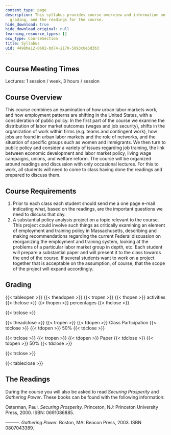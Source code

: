 ```yaml
---
content_type: page
description: This syllabus provides course overview and information on course requirements,
  grading, and the readings for the course.
hide_download: true
hide_download_original: null
learning_resource_types: []
ocw_type: CourseSection
title: Syllabus
uid: 4498be12-0602-bd74-2170-5093c0e5d3b3
---
```


Course Meeting Times
--------------------

Lectures: 1 session / week, 3 hours / session

Course Overview
---------------

This course combines an examination of how urban labor markets work, and how employment patterns are shifting in the United States, with a consideration of public policy. In the first part of the course we examine the distribution of labor market outcomes (wages and job security), shifts in the organization of work within firms (e.g. teams and contingent work), how jobs are found in urban labor markets and the role of networks, and the situation of specific groups such as women and immigrants. We then turn to public policy and consider a variety of issues regarding job training, the link between economic development and labor market policy, living wage campaigns, unions, and welfare reform. The course will be organized around readings and discussion with only occasional lectures. For this to work, all students will need to come to class having done the readings and prepared to discuss them.

Course Requirements
-------------------

1.  Prior to each class each student should send me a one page e-mail indicating what, based on the readings, are the important questions we need to discuss that day.
2.  A substantial policy analysis project on a topic relevant to the course. This project could involve such things as critically examining an element of employment and training policy in Massachusetts, describing and making recommendations regarding the current Federal discussion on reorganizing the employment and training system, looking at the problems of a particular labor market group in depth, etc. Each student will prepare a substantial paper and will present it to the class towards the end of the course. If several students want to work on a project together that is acceptable on the assumption, of course, that the scope of the project will expand accordingly.

Grading
-------

{{< tableopen >}}
{{< theadopen >}}
{{< tropen >}}
{{< thopen >}}
activities
{{< thclose >}}
{{< thopen >}}
percentages
{{< thclose >}}

{{< trclose >}}

{{< theadclose >}}
{{< tropen >}}
{{< tdopen >}}
Class Participation
{{< tdclose >}}
{{< tdopen >}}
50%
{{< tdclose >}}

{{< trclose >}}
{{< tropen >}}
{{< tdopen >}}
Paper
{{< tdclose >}}
{{< tdopen >}}
50%
{{< tdclose >}}

{{< trclose >}}

{{< tableclose >}}

The Readings
------------

During the course you will also be asked to read _Securing Prosperity_ and _Gathering Power_. These books can be found with the following information:

Osterman, Paul. _Securing Prosperity._ Princeton, NJ: Princeton University Press, 2000. ISBN: 0691086885.

———. _Gathering Power._ Boston, MA: Beacon Press, 2003. ISBN 0807043389.